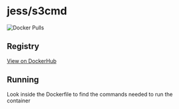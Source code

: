 # jess/s3cmd

![Docker Pulls](https://img.shields.io/docker/pulls/jess/s3cmd)



## Registry

[View on DockerHub](https://hub.docker.com/r/jess/s3cmd)

## Running

Look inside the Dockerfile to find the commands needed to run the container

